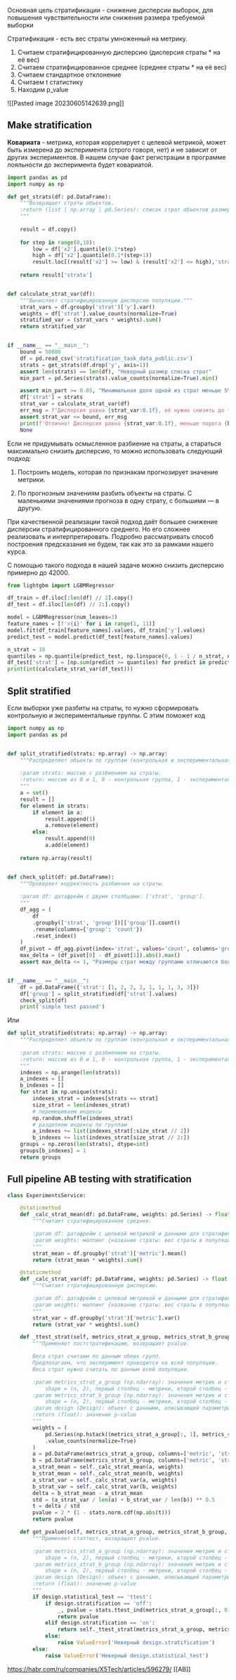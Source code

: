 Основная цель стратификации - снижение дисперсии выборок, для повышения чувствительности или снижения размера требуемой выборки

Стратификация - есть вес страты умноженный на метрику. 

1. Считаем стратифицированную дисперсию (дисперсия страты * на её вес)
2. Считаем стратифицированное среднее (среднее страты * на её вес)
3. Считаем стандартное отклонение
4. Считаем t статистику  
5. Находим p_value

![[Pasted image 20230605142639.png]]

## Make stratification
**Ковариата** - метрика, которая коррелирует с целевой метрикой, может быть измерена до эксперимента (строго говоря, нет) и не зависит от других экспериментов. В нашем случае факт регистрации в программе лояльности до эксперимента будет ковариатой.

```Python
import pandas as pd
import numpy as np

def get_strats(df: pd.DataFrame):
    """Возвращает страты объектов.
    :return (list | np.array | pd.Series): список страт объектов размера len(df).
    """
    
    result = df.copy()
    
    for step in range(0,10):
        low = df['x2'].quantile(0.1*step)
        high = df['x2'].quantile(0.1*(step+1))
        result.loc[(result['x2'] >= low) & (result['x2'] <= high),'strata'] = (step+1)
    
    return result['strata']


def calculate_strat_var(df):
    """Вычисляет стратифицированную дисперсию популяции."""
    strat_vars = df.groupby('strat')['y'].var()
    weights = df['strat'].value_counts(normalize=True)
    stratified_var = (strat_vars * weights).sum()
    return stratified_var


if __name__ == "__main__":
    bound = 50000
    df = pd.read_csv('stratification_task_data_public.csv')
    strats = get_strats(df.drop('y', axis=1))
    assert len(strats) == len(df), "Неверный размер списка страт"
    min_part = pd.Series(strats).value_counts(normalize=True).min()

    assert min_part >= 0.05, "Минимальная доля одной из страт меньше 5%"
    df['strat'] = strats
    strat_var = calculate_strat_var(df)
    err_msg = f"Дисперсия равна {strat_var:0.1f}, её нужно снизить до {bound}"
    assert strat_var <= bound, err_msg
    print(f'Отлично! Дисперсия равна {strat_var:0.1f}, меньше порога {bound}')
    None
```

Если не придумывать осмысленное разбиение на страты, а стараться максимально снизить дисперсию, то можно использовать следующий подход:

1. Построить модель, которая по признакам прогнозирует значение метрики.

2. По прогнозным значениям разбить объекты на страты. С маленькими значениями прогноза в одну страту, с большими — в другую.

При качественной реализации такой подход даёт большее снижение дисперсии стратифицированного среднего. Но его сложнее реализовать и интерпретировать. Подробно рассматривать способ построения предсказания не будем, так как это за рамками нашего курса.

С помощью такого подхода в нашей задаче можно снизить дисперсию примерно до 42000.

``` Python
from lightgbm import LGBMRegressor

df_train = df.iloc[:len(df) // 2].copy()
df_test = df.iloc[len(df) // 2:].copy()

model = LGBMRegressor(num_leaves=3)
feature_names = [f'x{i}' for i in range(1, 11)]
model.fit(df_train[feature_names].values, df_train['y'].values)
predict_test = model.predict(df_test[feature_names].values)

n_strat = 10
quantiles = np.quantile(predict_test, np.linspace(0, 1 - 1 / n_strat, n_strat))
df_test['strat'] = [np.sum(predict >= quantiles) for predict in predict_test]
print(int(calculate_strat_var(df_test)))
```

## Split stratified

Если выборки уже разбиты на страты, то нужно сформировать контрольную и экспериментальные группы. С этим поможет код

``` Python
import numpy as np
import pandas as pd


def split_stratified(strats: np.array) -> np.array:
    """Распределяет объекты по группам (контрольная и экспериментальная).
    
    :param strats: массив с разбиением на страты.
    :return: массив из 0 и 1, 0 - контрольная группа, 1 - экспериментальная.
    """
    a = set()
    result = []
    for element in strats:
        if element in a:
            result.append(1)
            a.remove(element)
        else:
            result.append(0)
            a.add(element)
            
    return np.array(result)


def check_split(df: pd.DataFrame):
    """Проверяет корректность разбиения на страты.
    
    :param df: датафрейм с двумя столбцами: ['strat', 'group'].
    """
    df_agg = (
        df
        .groupby(['strat', 'group'])[['group']].count()
        .rename(columns={'group': 'count'})
        .reset_index()
    )
    df_pivot = df_agg.pivot(index='strat', values='count', columns='group')
    max_delta = (df_pivot[0] - df_pivot[1]).abs().max()
    assert max_delta <= 1, "Размеры страт между группами отличаются более чем на 1."


if __name__ == "__main__":
    df = pd.DataFrame({'strat': [1, 2, 2, 2, 1, 1, 1, 3, 3]})
    df['group'] = split_stratified(df['strat'].values)
    check_split(df)
    print('simple test passed')
```

Или 

``` Python
def split_stratified(strats: np.array) -> np.array:
    """Распределяет объекты по группам (контрольная и экспериментальная).
    
    :param strats: массив с разбиением на страты.
    :return: массив из 0 и 1, 0 - контрольная группа, 1 - экспериментальная.
    """
    indexes = np.arange(len(strats))
    a_indexes = []
    b_indexes = []
    for strat in np.unique(strats):
        indexes_strat = indexes[strats == strat]
        size_strat = len(indexes_strat)
        # перемешиваем индексы
        np.random.shuffle(indexes_strat)
        # разделяем индексы по группам
        a_indexes += list(indexes_strat[:size_strat // 2])
        b_indexes += list(indexes_strat[size_strat // 2:])
    groups = np.zeros(len(strats), dtype=int)
    groups[b_indexes] = 1
    return groups
```


## Full pipeline AB testing with stratification 

```python
class ExperimentsService:

    @staticmethod
    def _calc_strat_mean(df: pd.DataFrame, weights: pd.Series) -> float:
        """Считает стратифицированное среднее.

        :param df: датафрейм с целевой метрикой и данными для стратификации
        :param weights: маппинг {название страты: вес страты в популяции}
        """
        strat_mean = df.groupby('strat')['metric'].mean()
        return (strat_mean * weights).sum()

    @staticmethod
    def _calc_strat_var(df: pd.DataFrame, weights: pd.Series) -> float:
        """Считает стратифицированную дисперсию.

        :param df: датафрейм с целевой метрикой и данными для стратификации
        :param weights: маппинг {название страты: вес страты в популяции}
        """
        strat_var = df.groupby('strat')['metric'].var()
        return (strat_var * weights).sum()

    def _ttest_strat(self, metrics_strat_a_group, metrics_strat_b_group):
        """Применяет постстратификацию, возвращает pvalue.

        Веса страт считаем по данным обеих групп.
        Предполагаем, что эксперимент проводится на всей популяции.
        Веса страт нужно считать по данным всей популяции.

        :param metrics_strat_a_group (np.ndarray): значения метрик и страт группы A.
            shape = (n, 2), первый столбец - метрики, второй столбец - страты.
        :param metrics_strat_b_group (np.ndarray): значения метрик и страт группы B.
            shape = (n, 2), первый столбец - метрики, второй столбец - страты.
        :param design (Design): объект с данными, описывающий параметры эксперимента
        :return (float): значение p-value
        """
        weights = (
            pd.Series(np.hstack((metrics_strat_a_group[:, 1], metrics_strat_b_group[:, 1],)))
            .value_counts(normalize=True)
        )
        a = pd.DataFrame(metrics_strat_a_group, columns=['metric', 'strat'])
        b = pd.DataFrame(metrics_strat_b_group, columns=['metric', 'strat'])
        a_strat_mean = self._calc_strat_mean(a, weights)
        b_strat_mean = self._calc_strat_mean(b, weights)
        a_strat_var = self._calc_strat_var(a, weights)
        b_strat_var = self._calc_strat_var(b, weights)
        delta = b_strat_mean - a_strat_mean
        std = (a_strat_var / len(a) + b_strat_var / len(b)) ** 0.5
        t = delta / std
        pvalue = 2 * (1 - stats.norm.cdf(np.abs(t)))
        return pvalue

    def get_pvalue(self, metrics_strat_a_group, metrics_strat_b_group, design):
        """Применяет статтест, возвращает pvalue.

        :param metrics_strat_a_group (np.ndarray): значения метрик и страт группы A.
            shape = (n, 2), первый столбец - метрики, второй столбец - страты.
        :param metrics_strat_b_group (np.ndarray): значения метрик и страт группы B.
            shape = (n, 2), первый столбец - метрики, второй столбец - страты.
        :param design (Design): объект с данными, описывающий параметры эксперимента
        :return (float): значение p-value
        """
        if design.statistical_test == 'ttest':
            if design.stratification == 'off':
                _, pvalue = stats.ttest_ind(metrics_strat_a_group[:, 0], metrics_strat_b_group[:, 0])
                return pvalue
            elif design.stratification == 'on':
                return self._ttest_strat(metrics_strat_a_group, metrics_strat_b_group)
            else:
                raise ValueError('Неверный design.stratification')
        else:
            raise ValueError('Неверный design.statistical_test')
```



https://habr.com/ru/companies/X5Tech/articles/596279/
[[AB]] 

